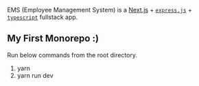 EMS (Employee Management System) is a [Next.js](https://nextjs.org/) + [`express.js`](https://expressjs.com/) + [`typescript`](https://www.typescriptlang.org/) fullstack app.


## My First Monorepo :)

Run below commands from the root directory.
1. yarn
2. yarn run dev
